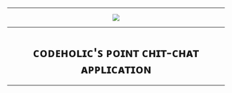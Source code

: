 --------
<p align="center">
<img src="https://github.com/Legendary-Person/CodeHolics-Chat-Bot/blob/master/images-readme/CodeHolic's%20Point%20for%20GitHub%20(1).gif">
</p>

--------
<h1 align="center"><b>ᴄᴏᴅᴇʜᴏʟɪᴄ'ꜱ ᴘᴏɪɴᴛ ᴄʜɪᴛ-ᴄʜᴀᴛ ᴀᴘᴘʟɪᴄᴀᴛɪᴏɴ</b></h1>

--------
